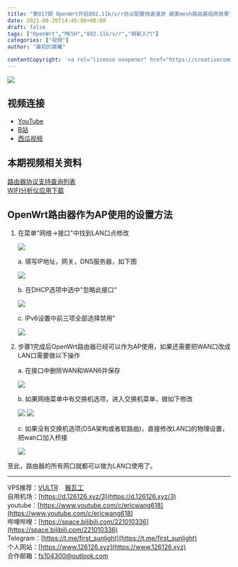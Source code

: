 ```yaml
---
title: "第017期 OpenWrt开启802.11k/v/r协议配置快速漫游 媲美mesh路由器组网效果"
date: 2021-08-26T14:45:00+08:00
draft: false
tags: ["OpenWrt","MESH","802.11k/v/r","萌新入门"]
categories: ["视频"]
author: "最初的晨曦"

contentCopyright: '<a rel="license noopener" href="https://creativecommons.org/licenses/by-nc-sa/4.0/deed.zh" target="_blank">本文章采用 CC BY-NC-SA 4.0 许可协议</a>'
---
```


![](../../images/017/0.jpg)
	
## 视频连接

- [YouTube](https://www.youtube.com/watch?v=vowhW2JloIY)
- [B站](https://www.bilibili.com/video/BV1Jv411A7qX/)
- [西瓜视频](https://www.ixigua.com/7000718051079520798)

## 本期视频相关资料

[路由器协议支持查询列表](https://www.acwifi.net/9909.html)  
[WIFI分析仪应用下载](https://github.com/VREMSoftwareDevelopment/WiFiAnalyzer/releases)

## OpenWrt路由器作为AP使用的设置方法

1. 在菜单"网络->接口"中找到LAN口点修改

	![](../../images/017/1.jpg)

	a. 填写IP地址，网关，DNS服务器，如下图

	![](../../images/017/4.jpg)

	b. 在DHCP选项中选中"忽略此接口"

	![](../../images/017/2.jpg)

	c. IPv6设置中前三项全部选择禁用"

	![](../../images/017/3.jpg)

2. 步骤1完成后OpenWrt路由器已经可以作为AP使用，如果还需要把WAN口改成LAN口需要做以下操作

	a. 在接口中删除WAN和WAN6并保存

	![](../../images/017/5.jpg)

	b. 如果网络菜单中有交换机选项，进入交换机菜单，做如下修改

	![](../../images/017/6.jpg)
	![](../../images/017/7.jpg)

	c. 如果没有交换机选项(DSA架构或者软路由)，直接修改LAN口的物理设置，把wan口加入桥接

	![](../../images/017/8.jpg)

至此，路由器的所有网口就都可以做为LAN口使用了。
	
---

VPS推荐：[VULTR](https://www.vultr.com/?ref=9742814)&nbsp;&nbsp;&nbsp;&nbsp;[搬瓦工](https://bwh81.net/aff.php?aff=73687)  
自用机场：[https://d.126126.xyz/3](https://d.126126.xyz/3)  
youtube：[https://www.youtube.com/c/ericwang618](https://www.youtube.com/c/ericwang618)  
哔哩哔哩：[https://space.bilibili.com/221010336](https://space.bilibili.com/221010336)  
Telegram：[https://t.me/first_sunlight](https://t.me/first_sunlight)  
个人网站：[https://www.126126.xyz](https://www.126126.xyz)  
合作邮箱：fs104300@outlook.com